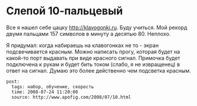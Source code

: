 # Слепой 10-пальцевый

Все я нашел себе цацку http://klavogonki.ru. Буду учиться. Мой рекорд двумя пальцами 
157 символов в минуту а десятью 80. Неплохо.

Я придумал: когда набираешь на клавогонках не то - экран подсвечивается красным. 
Можно написать прогу, которая будет на какой-то порт выдавать при виде красного сигнал. 
Примочка будет подключена к рукам и будет бить током (слабо, я не извращенец) в 
ответ на сигнал. Думаю это более действенно чем подсветка красным.

```
post:   
  tags: набор, обучение, скорость
  time: 2008-07-24 11:20:00
  source: http://www.apofig.com/2008/07/10.html
```